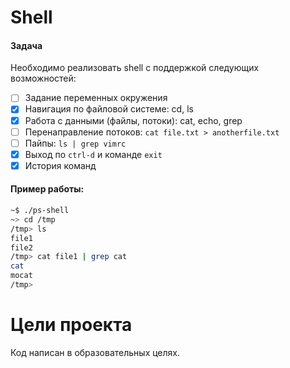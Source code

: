 # Shell

#### Задача

Необходимо реализовать shell с поддержкой следующих возможностей:

- [ ] Задание переменных окружения
- [x] Навигация по файловой системе: cd, ls
- [x] Работа с данными (файлы, потоки): cat, echo, grep
- [ ] Перенаправление потоков: `cat file.txt > anotherfile.txt`
- [ ] Пайпы: `ls | grep vimrc`
- [x] Выход по `ctrl-d` и команде `exit`
- [x] История команд

#### Пример работы:

```sh
~$ ./ps-shell
~> cd /tmp
/tmp> ls
file1
file2
/tmp> cat file1 | grep cat
cat
mocat
/tmp>
```

# Цели проекта

Код написан в образовательных целях.